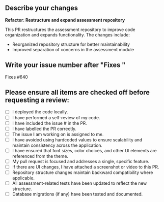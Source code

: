 ## Describe your changes

**Refactor: Restructure and expand assessment repository**

This PR restructures the assessment repository to improve code organization and expands functionality. The changes include:
- Reorganized repository structure for better maintainability
- Improved separation of concerns in the assessment module

## Write your issue number after "Fixes "

Fixes #640

## Please ensure all items are checked off before requesting a review:

- [ ] I deployed the code locally.
- [ ] I have performed a self-review of my code.
- [ ] I have included the issue # in the PR.
- [ ] I have labelled the PR correctly.
- [ ] The issue I am working on is assigned to me.
- [ ] I have avoided using hardcoded values to ensure scalability and maintain consistency across the application.
- [ ] I have ensured that font sizes, color choices, and other UI elements are referenced from the theme.
- [ ] My pull request is focused and addresses a single, specific feature.
- [ ] If there are UI changes, I have attached a screenshot or video to this PR.
- [ ] Repository structure changes maintain backward compatibility where applicable.
- [ ] All assessment-related tests have been updated to reflect the new structure.
- [ ] Database migrations (if any) have been tested and documented.